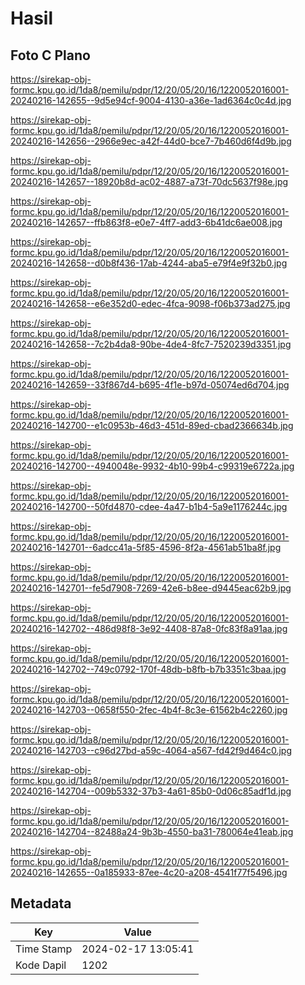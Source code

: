 # Hasil

## Foto C Plano

https://sirekap-obj-formc.kpu.go.id/1da8/pemilu/pdpr/12/20/05/20/16/1220052016001-20240216-142655--9d5e94cf-9004-4130-a36e-1ad6364c0c4d.jpg

https://sirekap-obj-formc.kpu.go.id/1da8/pemilu/pdpr/12/20/05/20/16/1220052016001-20240216-142656--2966e9ec-a42f-44d0-bce7-7b460d6f4d9b.jpg

https://sirekap-obj-formc.kpu.go.id/1da8/pemilu/pdpr/12/20/05/20/16/1220052016001-20240216-142657--18920b8d-ac02-4887-a73f-70dc5637f98e.jpg

https://sirekap-obj-formc.kpu.go.id/1da8/pemilu/pdpr/12/20/05/20/16/1220052016001-20240216-142657--ffb863f8-e0e7-4ff7-add3-6b41dc6ae008.jpg

https://sirekap-obj-formc.kpu.go.id/1da8/pemilu/pdpr/12/20/05/20/16/1220052016001-20240216-142658--d0b8f436-17ab-4244-aba5-e79f4e9f32b0.jpg

https://sirekap-obj-formc.kpu.go.id/1da8/pemilu/pdpr/12/20/05/20/16/1220052016001-20240216-142658--e6e352d0-edec-4fca-9098-f06b373ad275.jpg

https://sirekap-obj-formc.kpu.go.id/1da8/pemilu/pdpr/12/20/05/20/16/1220052016001-20240216-142658--7c2b4da8-90be-4de4-8fc7-7520239d3351.jpg

https://sirekap-obj-formc.kpu.go.id/1da8/pemilu/pdpr/12/20/05/20/16/1220052016001-20240216-142659--33f867d4-b695-4f1e-b97d-05074ed6d704.jpg

https://sirekap-obj-formc.kpu.go.id/1da8/pemilu/pdpr/12/20/05/20/16/1220052016001-20240216-142700--e1c0953b-46d3-451d-89ed-cbad2366634b.jpg

https://sirekap-obj-formc.kpu.go.id/1da8/pemilu/pdpr/12/20/05/20/16/1220052016001-20240216-142700--4940048e-9932-4b10-99b4-c99319e6722a.jpg

https://sirekap-obj-formc.kpu.go.id/1da8/pemilu/pdpr/12/20/05/20/16/1220052016001-20240216-142700--50fd4870-cdee-4a47-b1b4-5a9e1176244c.jpg

https://sirekap-obj-formc.kpu.go.id/1da8/pemilu/pdpr/12/20/05/20/16/1220052016001-20240216-142701--6adcc41a-5f85-4596-8f2a-4561ab51ba8f.jpg

https://sirekap-obj-formc.kpu.go.id/1da8/pemilu/pdpr/12/20/05/20/16/1220052016001-20240216-142701--fe5d7908-7269-42e6-b8ee-d9445eac62b9.jpg

https://sirekap-obj-formc.kpu.go.id/1da8/pemilu/pdpr/12/20/05/20/16/1220052016001-20240216-142702--486d98f8-3e92-4408-87a8-0fc83f8a91aa.jpg

https://sirekap-obj-formc.kpu.go.id/1da8/pemilu/pdpr/12/20/05/20/16/1220052016001-20240216-142702--749c0792-170f-48db-b8fb-b7b3351c3baa.jpg

https://sirekap-obj-formc.kpu.go.id/1da8/pemilu/pdpr/12/20/05/20/16/1220052016001-20240216-142703--0658f550-2fec-4b4f-8c3e-61562b4c2260.jpg

https://sirekap-obj-formc.kpu.go.id/1da8/pemilu/pdpr/12/20/05/20/16/1220052016001-20240216-142703--c96d27bd-a59c-4064-a567-fd42f9d464c0.jpg

https://sirekap-obj-formc.kpu.go.id/1da8/pemilu/pdpr/12/20/05/20/16/1220052016001-20240216-142704--009b5332-37b3-4a61-85b0-0d06c85adf1d.jpg

https://sirekap-obj-formc.kpu.go.id/1da8/pemilu/pdpr/12/20/05/20/16/1220052016001-20240216-142704--82488a24-9b3b-4550-ba31-780064e41eab.jpg

https://sirekap-obj-formc.kpu.go.id/1da8/pemilu/pdpr/12/20/05/20/16/1220052016001-20240216-142655--0a185933-87ee-4c20-a208-4541f77f5496.jpg


## Metadata

| Key        | Value               |
| ---------- | ------------------- |
| Time Stamp | 2024-02-17 13:05:41 |
| Kode Dapil | 1202                |



